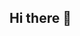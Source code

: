 ## Hi there 👋

<!--
**Kokogun/kokogun** is a ✨ _special_ ✨ repository because its `README.md` (this file) appears on your GitHub profile.

Here are some ideas to get you started:

I am a student majoring in artificial intelligence at Gachon University

-->
